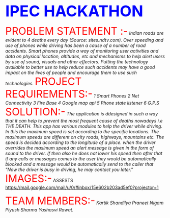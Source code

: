 
<strong><font size="8" color="BLUE">IPEC HACKATHON</font></strong>


<font size="6" color="red">PROBLEM STATEMENT  :-</font>
<i>Indian roads are evident to 4 deaths every day (Source: sites.ndtv.com). Over speeding and use of phones while driving has been a cause of a number of road accidents. Smart phones provide a way of monitoring user activities and data on physical location, altitudes, etc and mechanisms to help alert users by use of sound, visuals and other effectors. Putting the technology available to better use to help reduce such accidents may have a good impact on the lives of people and encourage them to use such technologies.</I>
<font size="6" color="red"> PROJECT REQUIREMENTS:-</font>
<i>1 Smart Phones
2 Net Connectivity
3 Fire Base
4 Google map api
5 Phone state listener 
6 G.P.S</i>
<font size="6" color="red">SOLUTION:-</font>
<i>The application is ddesigned in such a way that it can help to prevent the most frequent cause of deaths nowadays i.e THE DEATH. This app has various modules to help the driver while driving. In this the maximum speed is set according to the specific locations. The maximum speeds are different on city roads, highways, mountains etc. The speed is decided according to the longitude of a place.
when the driver overrides the maximum speed an alert message is given in the form of sound to the driver. If then also he does not lower his speed then after that if any calls or messages comes to the user they would be automatically blocked and a message would be automatically send to the caller that "Now the driver is busy in driving, he may contact you later."</i>
<font size="6" color="red">IMAGES:-</font>
ASSESTS
https://mail.google.com/mail/u/0/#inbox/15e602b203ad5ef0?projector=1

<font size="6" color="red">TEAM MEMBERS:-</font>
<i> Kartik Shandilya
  Praneet Nigam
  Piyush Sharma
   Yashasvi Rawat.
